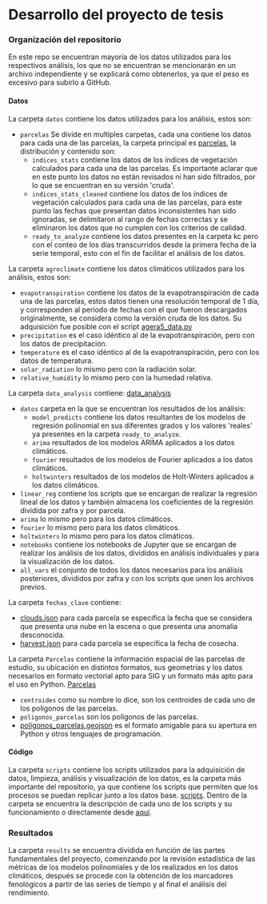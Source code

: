 # Desarrollo del proyecto de tesis

### Organización del repositorio

En este repo se encuentran mayoría de los datos utilizados para los respectivos análisis, los que no se encuentran se
mencionarán en un archivo independiente y se explicará como obtenerlos, ya que el peso es excesivo para subirlo a GitHub.

#### Datos
La carpeta `datos` contiene los datos utilizados para los análisis, estos son:
- `parcelas`
Se divide en multiples carpetas, cada una contiene los datos para cada una de las parcelas, la carpeta principal es
  [parcelas](https://github.com/VivaldoGP/Tesis/tree/main/datos/parcelas), la distribución y contenido son:
  - `indices_stats` contiene los datos de los índices de vegetación calculados para cada una de las parcelas. Es importante
  aclarar que en este punto los datos no están revisados ni han sido filtrados, por lo que se encuentran en su versión 'cruda'.
  - ``indices_stats_cleaned`` contiene los datos de los índices de vegetación calculados para cada una de las parcelas,
  para este punto las fechas que presentan datos inconsistentes han sido ignoradas, se delimitaron al rango de fechas
  correctas y se eliminaron los datos que no cumplen con los criterios de calidad.
  - ``ready_to_analyze`` contiene los datos presentes en la carpeta kc pero con el conteo de los días transcurridos desde
  la primera fecha de la serie temporal, esto con el fin de facilitar el análisis de los datos.

La carpeta `agroclimate` contiene los datos climáticos utilizados para los análisis, estos son:
  - ``evapotranspiration`` contiene los datos de la evapotranspiración de cada una de las parcelas, estos datos tienen
  una resolución temporal de 1 día, y corresponden al periodo de fechas con el que fueron descargados originalmente,
  se considera como la versión cruda de los datos. Su adquisición fue posible con el script 
  [agera5_data.py](https://github.com/VivaldoGP/Tesis/blob/main/scripts/agera5_data.py)
  - ``precipitation`` es el caso idéntico al de la evapotranspiración, pero con los datos de precipitación.
  - ``temperature`` es el caso idéntico al de la evapotranspiración, pero con los datos de temperatura.
  - ``solar_radiation`` lo mismo pero con la radiación solar.
  - ``relative_humidity`` lo mismo pero con la humedad relativa.
  

La carpeta ``data_analysis`` contiene: [data_analysis](https://github.com/VivaldoGP/Tesis/tree/main/data_analysis)
  - ``datos`` carpeta en la que se encuentran los resultados de los análisis:
    - ``model_predicts`` contiene los datos resultantes de los modelos de regresión polinomial en sus diferentes grados
    y los valores 'reales' ya presentes en la carpeta ``ready_to_analyze``.
    - ``arima`` resultados de los modelos ARIMA aplicados a los datos climáticos.
    - ``fourier`` resultados de los modelos de Fourier aplicados a los datos climáticos.
    - ``holtwinters`` resultados de los modelos de Holt-Winters aplicados a los datos climáticos.
  - ``linear_reg`` contiene los scripts que se encargan de realizar la regresión lineal de los datos y también almacena
  los coeficientes de la regresión dividida por zafra y por parcela.
  - ``arima`` lo mismo pero para los datos climáticos.
  - ``fourier`` lo mismo pero para los datos climáticos.
  - ``holtwinters`` lo mismo pero para los datos climáticos.
  - ``notebooks`` contiene los notebooks de Jupyter que se encargan de realizar los análisis de los datos, divididos en
análisis individuales y para la visualización de los datos.
  - ``all_vars`` el conjunto de todos los datos necesarios para los análisis posteriores, divididos por zafra y con los
scripts que unen los archivos previos.

La carpeta ``fechas_clave`` contiene:
  - [clouds.json](https://github.com/VivaldoGP/Tesis/blob/main/fechas_claves/clouds.json) para cada parcela se especifica
  la fecha que se considera que presenta una nube en la escena o que presenta una anomalia desconocida.
  - [harvest.json](https://github.com/VivaldoGP/Tesis/blob/main/fechas_claves/harvest.json) para cada parcela se 
  especifica la fecha de cosecha.

La carpeta ``Parcelas`` contiene la información espacial de las parcelas de estudio, su ubicación en distintos formatos,
sus geometrías y los datos necesarios en formato vectorial apto para SIG y un formato más apto para el uso en Python.
[Parcelas](https://github.com/VivaldoGP/Tesis/tree/main/Parcelas)
- ``centroides`` como su nombre lo dice, son los centroides de cada uno de los polígonos de las parcelas.
- ``poligonos_parcelas`` son los polígonos de las parcelas.
- [poligonos_parcelas.geojson](https://github.com/VivaldoGP/Tesis/blob/main/Parcelas/poligonos_parcelas.geojson) es el 
formato amigable para su apertura en Python y otros lenguajes de programación.


#### Código

La carpeta `scripts` contiene los scripts utilizados para la adquisición de datos, limpieza, análisis y visualización
de los datos, es la carpeta más importante del repositorio, ya que contiene los scripts que permiten que los procesos
se puedan replicar junto a los datos base. [scripts](https://github.com/VivaldoGP/Tesis/tree/main/scripts). Dentro de la
carpeta se encuentra la descripción de cada uno de los scripts y su funcionamiento o directamente desde 
[aquí](https://github.com/VivaldoGP/Tesis/blob/main/scripts/README.md).

### Resultados

La carpeta ``results`` se encuentra dividida en función de las partes fundamentales del proyecto, comenzando por la
revisión estadística de las métricas de los modelos polinomiales y de los realizados en los datos climáticos, después 
se procede con la obtención de los marcadores fenológicos a partir de las series de tiempo y al final el análisis del
rendimiento.
